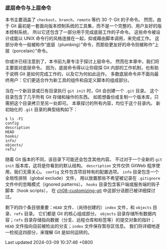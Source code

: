 ### 底层命令与上层命令

本书主要涵盖了 `checkout`、`branch`、`remote` 等约 30 个 Git 的子命令。
然而，由于 Git
最初是一套面向版本控制系统的工具集，而不是一个完整的、用户友好的版本控制系统，
所以它还包含了一部分用于完成底层工作的子命令。 这些命令被设计成能以 UNIX
命令行的风格连接在一起，抑或藉由脚本调用，来完成工作。
这部分命令一般被称作“底层（plumbing）”命令，而那些更友好的命令则被称作“上层（porcelain）”命令。

你或许已经注意到了，本书前九章专注于探讨上层命令。
然而在本章中，我们将主要面对底层命令。 因为，底层命令得以让你窥探 Git
内部的工作机制，也有助于说明 Git 是如何完成工作的，以及它为何如此运作。
多数底层命令并不面向最终用户：它们更适合作为新工具的组件和自定义脚本的组成部分。

当在一个新目录或已有目录执行 `git init` 时，Git 会创建一个 `.git` 目录。
这个目录包含了几乎所有 Git 存储和操作的东西。
如若想备份或复制一个版本库，只需把这个目录拷贝至另一处即可。
本章探讨的所有内容，均位于这个目录内。 新初始化的 `.git`
目录的典型结构如下：

```shell
$ ls -F1
config
description
HEAD
hooks/
info/
objects/
refs/
```

随着 Git 版本的不同，该目录下可能还会包含其他内容。 不过对于一个全新的
`git init` 版本库，这将是你看到的默认结构。 `description` 文件仅供
GitWeb 程序使用，我们无需关心。 `config` 文件包含项目特有的配置选项。
`info` 目录包含一个全局性排除（global exclude）文件，
用以放置那些不希望被记录在 `.gitignore` 文件中的忽略模式（ignored
patterns）。 `hooks` 目录包含客户端或服务端的钩子脚本（hook scripts），
在 [ch08-customizing-git](ch08-customizing-git.md#git_hooks)
中这部分话题已被详细探讨过。

剩下的四个条目很重要：`HEAD` 文件、（尚待创建的）`index` 文件，和
`objects` 目录、`refs` 目录。 它们都是 Git 的核心组成部分。 `objects`
目录存储所有数据内容；`refs`
目录存储指向数据（分支、远程仓库和标签等）的提交对象的指针； `HEAD`
文件指向目前被检出的分支；`index` 文件保存暂存区信息。
我们将详细地逐一检视这四部分，来理解 Git 是如何运转的。

Last updated 2024-03-09 10:37:46 +0800
